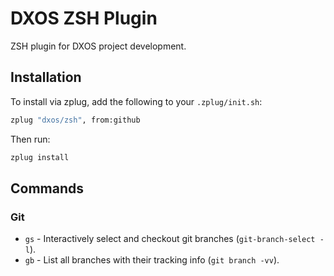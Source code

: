 # DXOS ZSH Plugin

ZSH plugin for DXOS project development.

## Installation

To install via zplug, add the following to your `.zplug/init.sh`:

```zsh
zplug "dxos/zsh", from:github
```

Then run:

```zsh
zplug install
```

## Commands

### Git

- `gs` - Interactively select and checkout git branches (`git-branch-select -l`).
- `gb` - List all branches with their tracking info (`git branch -vv`).
